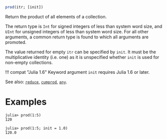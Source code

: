 ```julia
prod(itr; [init])
```

Return the product of all elements of a collection.

The return type is `Int` for signed integers of less than system word size, and `UInt` for unsigned integers of less than system word size.  For all other arguments, a common return type is found to which all arguments are promoted.

The value returned for empty `itr` can be specified by `init`. It must be the multiplicative identity (i.e. one) as it is unspecified whether `init` is used for non-empty collections.

!!! compat "Julia 1.6"
    Keyword argument `init` requires Julia 1.6 or later.


See also: [`reduce`](@ref), [`cumprod`](@ref), [`any`](@ref).

# Examples

```jldoctest
julia> prod(1:5)
120

julia> prod(1:5; init = 1.0)
120.0
```
